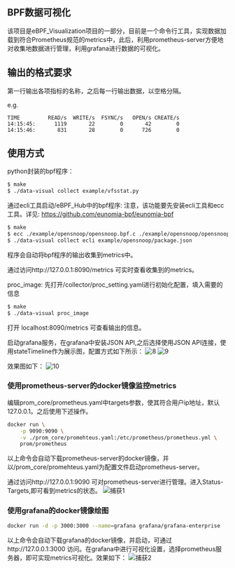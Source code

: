 ## BPF数据可视化

​	该项目是eBPF_Visualization项目的一部分，目前是一个命令行工具，实现数据加载到符合Prometheus规范的metrics中，此后，利用prometheus-server方便地对收集地数据进行管理，利用grafana进行数据的可视化。

## 输出的格式要求

第一行输出各项指标的名称，之后每一行输出数据，以空格分隔。

e.g.

```
TIME         READ/s  WRITE/s  FSYNC/s   OPEN/s CREATE/s
14:15:45:      1119       22        0       42        0
14:15:46:       831       28        0      726        0
```

## 使用方式

python封装的bpf程序：
```bash
$ make
$ ./data-visual collect example/vfsstat.py
```

通过ecli工具启动/eBPF_Hub中的bpf程序:
注意，该功能要先安装ecli工具和ecc工具。详见: https://github.com/eunomia-bpf/eunomia-bpf
```bash
$ make
$ ecc ./example/opensnoop/opensnoop.bpf.c ./example/opensnoop/opensnoop.h
$ ./data-visual collect ecli example/opensnoop/package.json
```

程序会自动将bpf程序的输出收集到metrics中。

通过访问http://127.0.0.1:8090/metrics 可实时查看收集到的metrics。

proc_image:
先打开/collector/proc_setting.yaml进行初始化配置，填入需要的信息
```bash
$ make
$ ./data-visual proc_image
```
打开 localhost:8090/metrics 可查看输出的信息。

启动grafana服务，在grafana中安装JSON API,之后选择使用JSON API连接，使用stateTimeline作为展示图，配置方式如下所示：
![8](https://github.com/Gui-Yue/lmp/assets/78520005/60c4f70b-b51f-409a-9715-4fe3c8a0d87d)
![9](https://github.com/Gui-Yue/lmp/assets/78520005/4bf9a907-1a59-4051-a6e4-133d917f96a7)

效果图如下：
![10](https://github.com/Gui-Yue/lmp/assets/78520005/d053b7ef-82a8-4f61-9a68-fd852c987bea)

### 使用prometheus-server的docker镜像监控metrics

编辑prom_core/prometheus.yaml中targets参数，使其符合用户ip地址，默认127.0.0.1。之后使用下述操作。

```bash
docker run \
    -p 9090:9090 \
    -v ./prom_core/promehteus.yaml:/etc/prometheus/prometheus.yml \
    prom/prometheus
```

以上命令会自动下载prometheus-server的docker镜像，并以/prom_core/promehteus.yaml为配置文件启动prometheus-server。

通过访问http://127.0.0.1:9090 可对prometheus-server进行管理。进入Status-Targets,即可看到metrics的状态。
![捕获1](https://github.com/Gui-Yue/lmp/assets/78520005/0ed9e69f-d477-4f7e-91e0-3e9d240f31d3)


### 使用grafana的docker镜像绘图

```bash
docker run -d -p 3000:3000 --name=grafana grafana/grafana-enterprise
```

以上命令会自动下载grafana的docker镜像，并启动，可通过http://127.0.0.1:3000 访问。在grafana中进行可视化设置，选择prometheus服务器，即可实现metrics可视化。效果如下：
![捕获2](https://github.com/Gui-Yue/lmp/assets/78520005/b7bb8668-b3cb-496a-bbfc-ba74ea3ef1b7)

